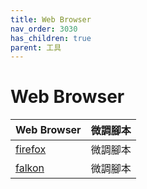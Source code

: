 ```yaml
---
title: Web Browser
nav_order: 3030
has_children: true
parent: 工具
---
```



# Web Browser

| Web Browser | 微調腳本 |
| --- | --- |
| [firefox](https://samwhelp.github.io/note-about-debian/read/subject/tool/web-browser/firefox.html) | 微調腳本 |
| [falkon](https://samwhelp.github.io/note-about-debian/read/subject/tool/web-browser/falkon.html) | 微調腳本 |
